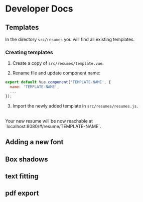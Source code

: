 # Developer Docs

## Templates

In the directory `src/resumes` you will find all existing templates.


### Creating templates

1. Create a copy of `src/resumes/template.vue`.

2. Rename file and update component name:
```javascript
export default Vue.component('TEMPLATE-NAME', {
  name: 'TEMPLATE-NAME',
  ...
});
```

3. Import the newly added template in `src/resumes/resumes.js`.

<br>
Your new resume will be now reachable at `localhost:8080/#/resume/TEMPLATE-NAME`.
<br>


## Adding a new font

## Box shadows

## text fitting

## pdf export
